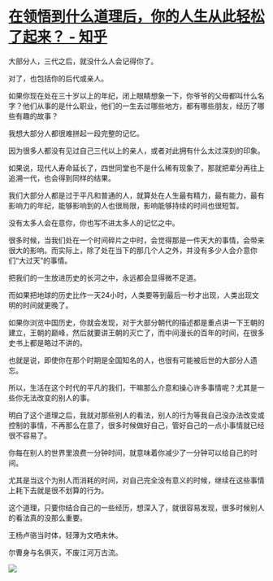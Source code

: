 # [在领悟到什么道理后，你的人生从此轻松了起来？ - 知乎](https://www.zhihu.com/question/467881890/answer/2199319031)

大部分人，三代之后，就没什么人会记得你了。

对了，也包括你的后代或亲人。

如果你现在处在三十岁以上的年纪，闭上眼睛想象一下，你爷爷的父母都叫什么名字？他们从事的是什么职业，他们的一生去过哪些地方，都有哪些朋友，经历了哪些有趣的故事？

我想大部分人都很难拼起一段完整的记忆。

因为很多人都没有见过自己三代以上的亲人，或者对此拥有什么太过深刻的印象。

如果说，现代人寿命延长了，四世同堂也不是什么稀有现象了，那就把辈分再往上追溯一代，也会得到同样的结果。

我们大部分人都是过于平凡和普通的人，就算处在人生最有精力，最有能力，最有影响力的年纪，能够影响到的人也很局限，影响能够持续的时间也很短暂。

没有太多人会在意你，你也写不进太多人的记忆之中。

很多时候，当我们处在一个时间碎片之中时，会觉得那是一件天大的事情，会带来很大的影响。而实际上，除了处在当下的那几个人之外，并没有多少人会介意你们“大过天”的事情。

把我们的一生放进历史的长河之中，永远都会显得微不足道。

而如果把地球的历史比作一天24小时，人类要等到最后一秒才出现，人类出现文明的时间就更晚了。

如果你浏览中国历史，你就会发现，对于大部分朝代的描述都是重点讲一下王朝的建立，王朝的巅峰，然后就要讲王朝的灭亡了，而中间漫长的百年的时间，在很多史书上都是略过不讲的。

也就是说，即使你在那个时期是全国知名的人，也很有可能被后世的大部分人遗忘。

所以，生活在这个时代的平凡的我们，干嘛那么介意和操心许多事情呢？尤其是一些你无法改变的别人的事。

明白了这个道理之后，我就对那些别人的看法，别人的行为等我自己没办法改变或控制的事情，不再那么在意了，很多时候做好自己，管好自己的一点小事情就已经很不容易了。

你每在别人的世界里浪费一分钟时间，就意味着你减少了一分钟可以给自己的时间。

尤其是当这个为别人而消耗的时间，对自己完全没有意义的时候，继续在这些事情上耗下去就是很不划算的行为。

这个道理，只要你结合自己的一些经历，想深入了，就很容易发现，很多时候别人的看法真的没那么重要。

王杨卢骆当时体，轻薄为文哂未休。

尔曹身与名俱灭，不废江河万古流。

![](https://pic2.zhimg.com/50/v2-f7c72d5ba4b59df03b1c20a7ea703d2b_720w.jpg?source=1940ef5c)
